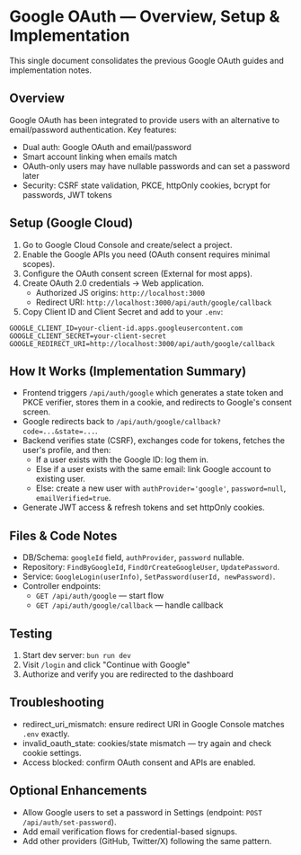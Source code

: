 # Google OAuth — Overview, Setup & Implementation

This single document consolidates the previous Google OAuth guides and implementation notes.

## Overview

Google OAuth has been integrated to provide users with an alternative to email/password authentication. Key features:

- Dual auth: Google OAuth and email/password
- Smart account linking when emails match
- OAuth-only users may have nullable passwords and can set a password later
- Security: CSRF state validation, PKCE, httpOnly cookies, bcrypt for passwords, JWT tokens

## Setup (Google Cloud)

1. Go to Google Cloud Console and create/select a project.
2. Enable the Google APIs you need (OAuth consent requires minimal scopes).
3. Configure the OAuth consent screen (External for most apps).
4. Create OAuth 2.0 credentials → Web application.
   - Authorized JS origins: `http://localhost:3000`
   - Redirect URI: `http://localhost:3000/api/auth/google/callback`
5. Copy Client ID and Client Secret and add to your `.env`:

```env
GOOGLE_CLIENT_ID=your-client-id.apps.googleusercontent.com
GOOGLE_CLIENT_SECRET=your-client-secret
GOOGLE_REDIRECT_URI=http://localhost:3000/api/auth/google/callback
```

## How It Works (Implementation Summary)

- Frontend triggers `/api/auth/google` which generates a state token and PKCE verifier, stores them in a cookie, and redirects to Google's consent screen.
- Google redirects back to `/api/auth/google/callback?code=...&state=...`.
- Backend verifies state (CSRF), exchanges code for tokens, fetches the user's profile, and then:
  - If a user exists with the Google ID: log them in.
  - Else if a user exists with the same email: link Google account to existing user.
  - Else: create a new user with `authProvider='google'`, `password=null`, `emailVerified=true`.
- Generate JWT access & refresh tokens and set httpOnly cookies.

## Files & Code Notes

- DB/Schema: `googleId` field, `authProvider`, `password` nullable.
- Repository: `FindByGoogleId`, `FindOrCreateGoogleUser`, `UpdatePassword`.
- Service: `GoogleLogin(userInfo)`, `SetPassword(userId, newPassword)`.
- Controller endpoints:
  - `GET /api/auth/google` — start flow
  - `GET /api/auth/google/callback` — handle callback

## Testing

1. Start dev server: `bun run dev`
2. Visit `/login` and click "Continue with Google"
3. Authorize and verify you are redirected to the dashboard

## Troubleshooting

- redirect_uri_mismatch: ensure redirect URI in Google Console matches `.env` exactly.
- invalid_oauth_state: cookies/state mismatch — try again and check cookie settings.
- Access blocked: confirm OAuth consent and APIs are enabled.

## Optional Enhancements

- Allow Google users to set a password in Settings (endpoint: `POST /api/auth/set-password`).
- Add email verification flows for credential-based signups.
- Add other providers (GitHub, Twitter/X) following the same pattern.
